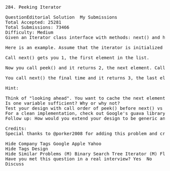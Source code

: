 <pre>
284. Peeking Iterator  

QuestionEditorial Solution  My Submissions
Total Accepted: 25281
Total Submissions: 73466
Difficulty: Medium
Given an Iterator class interface with methods: next() and hasNext(), design and implement a PeekingIterator that support the peek() operation -- it essentially peek() at the element that will be returned by the next call to next().

Here is an example. Assume that the iterator is initialized to the beginning of the list: [1, 2, 3].

Call next() gets you 1, the first element in the list.

Now you call peek() and it returns 2, the next element. Calling next() after that still return 2.

You call next() the final time and it returns 3, the last element. Calling hasNext() after that should return false.

Hint:

Think of "looking ahead". You want to cache the next element.
Is one variable sufficient? Why or why not?
Test your design with call order of peek() before next() vs next() before peek().
For a clean implementation, check out Google's guava library source code.
Follow up: How would you extend your design to be generic and work with all types, not just integer?

Credits:
Special thanks to @porker2008 for adding this problem and creating all test cases.

Hide Company Tags Google Apple Yahoo
Hide Tags Design
Hide Similar Problems (M) Binary Search Tree Iterator (M) Flatten 2D Vector (M) Zigzag Iterator
Have you met this question in a real interview? Yes  No
Discuss
</pre>
